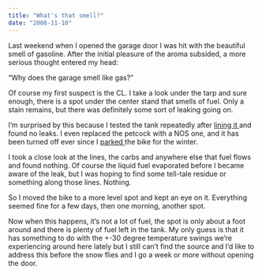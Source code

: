 ```yaml
---
title: "What's that smell?"
date: "2008-11-10"
---
```


<div class="content">
<p>Last weekend when I opened the garage door I was hit with the beautiful smell
of gasoline. After the initial pleasure of the aroma subsided, a more serious
thought entered my head:</p>
<p>“Why does the garage smell like gas?”</p>
<p>Of course my first suspect is the CL. I take a look under the tarp and sure
enough, there is a spot under the center stand that smells of fuel. Only a
stain remains, but there was definitely some sort of leaking going on.</p>
<p>I’m surprised by this because I tested the tank repeatedly after <a href="http://jasonscrudrundiary.blogspot.com/2008/08/sunshine-of-my-hate-
part-1.html" target="_blank"> lining it
</a> and found no leaks. I even replaced the petcock with a NOS one,
and it has been turned off ever since I <a href="http://jasonscrudrundiary.blogspot.com/2008/10/208-days.html" target="_blank"> parked
</a> the bike for
the winter.</p>
<p>I took a close look at the lines, the carbs and anywhere else that fuel flows
and found nothing. Of course the liquid fuel evaporated before I became aware
of the leak, but I was hoping to find some tell-tale residue or something
along those lines. Nothing.</p>
<p>So I moved the bike to a more level spot and kept an eye on it. Everything
seemed fine for a few days, then one morning, another spot.</p>
<p>Now when this happens, it’s not a lot of fuel, the spot is only about a foot
around and there is plenty of fuel left in the tank. My only guess is that it
has something to do with the +-30 degree temperature swings we’re experiencing
around here lately but I still can’t find the source and I’d like to address
this before the snow flies and I go a week or more without opening the door.</p>
</div>
